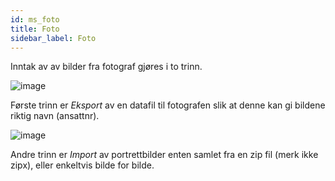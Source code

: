 ```yaml
---
id: ms_foto
title: Foto
sidebar_label: Foto
---
```


Inntak av av bilder fra fotograf gjøres i to trinn.

![image](https://github.com/user-attachments/assets/d2101d1f-791b-42a3-8d15-76ef8f6853d7)


Første trinn er _Eksport_ av en datafil til fotografen slik at denne kan gi bildene riktig navn (ansattnr). 

![image](https://github.com/user-attachments/assets/3c42b05b-c63d-49bc-9894-9f8931619b27)



Andre trinn er _Import_ av portrettbilder enten samlet fra en zip fil (merk ikke zipx), eller enkeltvis bilde for bilde.
